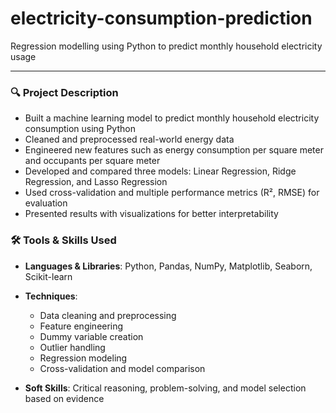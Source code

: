# electricity-consumption-prediction
Regression modelling using Python to predict monthly household electricity usage

---

### 🔍 Project Description

* Built a machine learning model to predict monthly household electricity consumption using Python
* Cleaned and preprocessed real-world energy data
* Engineered new features such as energy consumption per square meter and occupants per square meter
* Developed and compared three models: Linear Regression, Ridge Regression, and Lasso Regression
* Used cross-validation and multiple performance metrics (R², RMSE) for evaluation
* Presented results with visualizations for better interpretability


### 🛠 Tools & Skills Used

* **Languages & Libraries**: Python, Pandas, NumPy, Matplotlib, Seaborn, Scikit-learn
* **Techniques**:

  * Data cleaning and preprocessing
  * Feature engineering
  * Dummy variable creation
  * Outlier handling
  * Regression modeling
  * Cross-validation and model comparison
* **Soft Skills**: Critical reasoning, problem-solving, and model selection based on evidence


